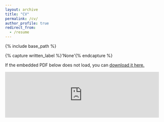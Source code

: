 ```yaml
---
layout: archive
title: "CV"
permalink: /cv/
author_profile: true
redirect_from:
  - /resume
---
```


{% include base_path %}

{% capture written_label %}'None'{% endcapture %}

If the embedded PDF below does not load, you can <u><a href="https://physchenhuang.github.io/files/Chen%20Huang_CV.pdf">download it here.</a></u>
<br/>

<embed src="https://physchenhuang.github.io/files/Chen%20Huang_CV.pdf" type="application/pdf" width="100%" />


